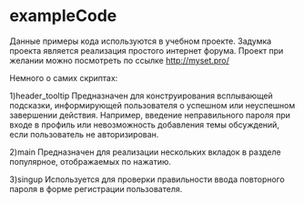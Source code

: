 # exampleCode

Данные примеры кода используются в учебном проекте.
Задумка проекта является реализация простого интернет форума.
Проект при желании можно посмотреть по ссылке http://myset.pro/

Немного о самих скриптах:

1)header_tooltip
Предназначен для конструирования всплывающей подсказки, информирующей пользователя о успешном или неуспешном завершении действия.
Например, введение неправильного пароля при входе в профиль или невозможность добавления темы обсуждений,
если пользователь не авторизирован.

2)main
Предназначен для реализации нескольких вкладок в разделе популярное, отображаемых по нажатию.

3)singup
Используется для проверки правильности ввода повторного пароля в форме регистрации пользователя.
